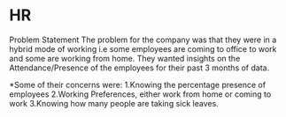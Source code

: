 # HR
Problem Statement
The problem for the company was that they were in a hybrid mode of working i.e some employees are coming to office to work and some are working from home. They wanted insights on the Attendance/Presence of the employees for their past 3 months of data.

*Some of their concerns were:
  1.Knowing the percentage presence of employees
  2.Working Preferences, either work from home or coming to work
  3.Knowing how many people are taking sick leaves.
